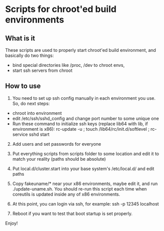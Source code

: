 Scripts for chroot'ed build environments
========================================


What is it
----------

These scripts are used to properly start chroot'ed build environment, and basically do two things:
* bind special directories like /proc, /dev to chroot envs,
* start ssh servers from chroot


How to use
----------

1. You need to set up ssh config manually in each environment you use. So, do next steps:
* chroot into environment
* edit /etc/ssh/sshd_config and change port number to some unique one
* Run these command to initialize ssh keys (replace lib64 with lib, if environment is x86): rc-update -u ; touch /lib64/rc/init.d/softlevel  ; rc-service sshd start

2. Add users and set passwords for everyone

3. Put everything scripts from scripts folder to some location and edit it to match your reality (paths should be absolute)

4. Put local.d/cluster.start into your base system's /etc/local.d/ and edit paths

5. Copy fakeuname/* near your x86 environments, maybe edit it, and run ./update-uname.sh. You should re-run this script each time when coreutils is updated inside any of x86 environments.

6. At this point, you can login via ssh, for example: ssh -p 12345 localhost

7. Reboot if you want to test that boot startup is set properly.


Enjoy!
